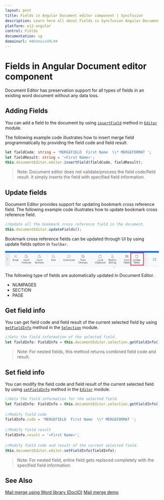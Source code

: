 ```yaml
---
layout: post
title: Fields in Angular Document editor component | Syncfusion
description: Learn here all about Fields in Syncfusion Angular Document editor component of Syncfusion Essential JS 2 and more.
platform: ej2-angular
control: Fields 
documentation: ug
domainurl: ##DomainURL##
---
```


# Fields in Angular Document editor component

Document Editor has preservation support for all types of fields in an existing word document without any data loss.

## Adding Fields

You can add a field to the document by using [`insertField`](https://ej2.syncfusion.com/angular/documentation/api/document-editor/editor/#insertfield) method in [`Editor`](https://ej2.syncfusion.com/angular/documentation/api/document-editor/editor/) module.

The following example code illustrates how to insert merge field programmatically by providing the field code and field result.

```typescript
let fieldCode: string = 'MERGEFIELD  First Name  \\* MERGEFORMAT ';
let fieldResult: string = '«First Name»';
this.documentEditor.editor.insertField(fieldCode, fieldResult);
```

>Note: Document editor does not validate/process the field code/field result. it simply inserts the field with specified field information.

## Update fields

Document Editor provides support for updating bookmark cross reference field. The following example code illustrates how to update bookmark cross reference field.

```typescript
//Update all the bookmark cross reference field in the document.
this.documentEditor.updateFields();
```

Bookmark cross reference fields can be updated through UI by using update fields option in `Toolbar`.

![Update bookmark cross reference field.](images/updatefields.png)

The following type of fields are automatically updated in Document Editor.

* NUMPAGES
* SECTION
* PAGE

## Get field info

You can get field code and field result of the current selected field by using [`getFieldInfo`](https://ej2.syncfusion.com/angular/documentation/api/document-editor/selection/#getfieldinfo) method in the [`Selection`](https://ej2.syncfusion.com/angular/documentation/api/document-editor/selection/) module.

```typescript
//Gets the field information of the selected field.
let fieldInfo: FieldInfo = this.documentEditor.selection.getFieldInfo();
```

>Note: For nested fields, this method returns combined field code and result.

## Set field info

You can modify the field code and field result of the current selected field by using [`setFieldInfo`](https://ej2.syncfusion.com/angular/documentation/api/document-editor/editor/#setfieldinfo) method in the [`Editor`](https://ej2.syncfusion.com/angular/documentation/api/document-editor/editor/) module.

```typescript
//Gets the field information for the selected field.
let fieldInfo: FieldInfo = this.documentEditor.selection.getFieldInfo();

//Modify field code
fieldInfo.code = 'MERGEFIELD  First Name  \\* MERGEFORMAT ';

//Modify field result
fieldInfo.result = '«First Name»';

//Modify field code and result of the current selected field.
this.documentEditor.editor.setFieldInfo(fieldInfo);
```

>Note: For nested field, entire field gets replaced completely with the specified field information.

## See Also

[Mail merge using Word library (DocIO)](https://help.syncfusion.com/file-formats/docio/working-with-mail-merge)
[Mail merge demo](https://github.com/SyncfusionExamples/EJ2-Document-Editor-Web-Services/blob/master/ASP.NET%20Core/src/Controllers/DocumentEditorController.cs#L114)